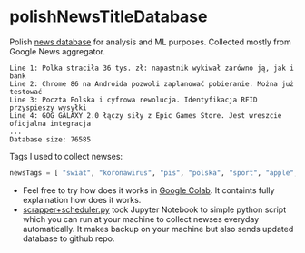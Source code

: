 # polishNewsTitleDatabase
Polish [news database](https://github.com/avrland/polishNewsTitleDatabase/blob/main/titles.txt) for analysis and ML purposes. Collected mostly from Google News aggregator. 
```
Line 1: Polka straciła 36 tys. zł: napastnik wykiwał zarówno ją, jak i bank
Line 2: Chrome 86 na Androida pozwoli zaplanować pobieranie. Można już testować
Line 3: Poczta Polska i cyfrowa rewolucja. Identyfikacja RFID przyspieszy wysyłki
Line 4: GOG GALAXY 2.0 łączy siły z Epic Games Store. Jest wreszcie oficjalna integracja
...
Database size: 76585
```

Tags I used to collect newses:
```python
newsTags = [ "swiat", "koronawirus", "pis", "polska", "sport", "apple", "samsung", "technologia", "COVID-19", "amazon", "google", "gospodarka", "chiny", "rozrywka", "nauka"]
```
* Feel free to try how does it works in [Google Colab](https://colab.research.google.com/github/avrland/polishNewsTitleDatabase/blob/main/GoogleNews_scrapper_to_textfile.ipynb). It containts fully explaination how does it works. 
* [scrapper+scheduler.py](https://github.com/avrland/polishNewsTitleDatabase/blob/main/scrapper%2Bscheduler.py) took Jupyter Notebook to simple python script which you can run at your machine to collect newses everyday automatically. It makes backup on your machine but also sends updated database to github repo.

